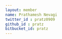 ```yaml
---
layout: member
name: Prathamesh Nevagi
twitter_id : pratz0909
github_id : pratz
bitbucket_id: pratz
---
```

